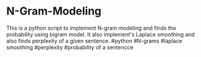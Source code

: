 # N-Gram-Modeling
This is a python script to implement N-gram modeling and finds the probability using bigram model. 
It also implement's  Laplace smoothing and also finds perplexity of a given sentence.
#python #N-grams #laplace smoothing #perplexity #probability of a sentencce
